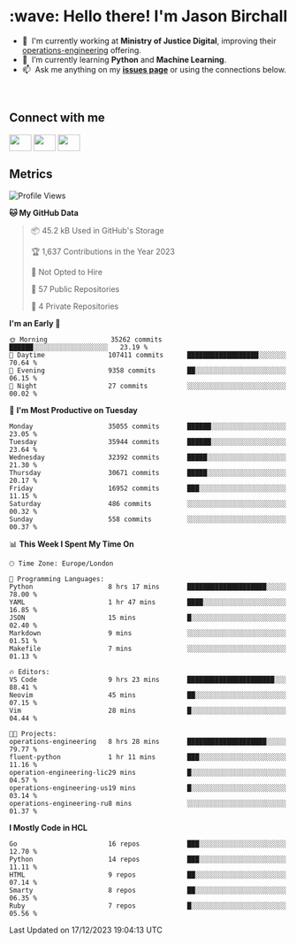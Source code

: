 <h1 align="left" id="jason-title">:wave: Hello there! I'm Jason Birchall</h1>

- :office: &nbsp;I'm currently working at **Ministry of Justice Digital**, improving their [operations-engineering](https://github.com/ministryofjustice/operations-engineering) offering.
- :seedling: &nbsp;I’m currently learning **Python** and **Machine Learning**.
- :mailbox: &nbsp;Ask me anything on my **[issues page]** or using the connections below.


<br>

<h2>Connect with me</h2>
<p>
<a href="https://twitter.com/jsonBirchall" target="blank"><img align="center" src="https://cdn.jsdelivr.net/npm/simple-icons@3.0.1/icons/twitter.svg" alt="" height="30" width="40" /></a>
<a href="https://keybase.io/json0" target="blank"><img align="center" src="https://cdn.jsdelivr.net/npm/simple-icons@3.0.1/icons/keybase.svg" alt="" height="30" width="40" /></a>
<a href="https://www.reddit.com/user/kakorate" target="blank"><img align="center" src="https://cdn.jsdelivr.net/npm/simple-icons@3.0.1/icons/reddit.svg" alt="" height="30" width="40" /></a>
</p>

<h2>Metrics</h2>

<!--START_SECTION:waka-->
![Profile Views](http://img.shields.io/badge/Profile%20Views-41-blue)

**🐱 My GitHub Data** 

> 📦 45.2 kB Used in GitHub's Storage 
 > 
> 🏆 1,637 Contributions in the Year 2023
 > 
> 🚫 Not Opted to Hire
 > 
> 📜 57 Public Repositories 
 > 
> 🔑 4 Private Repositories 
 > 
**I'm an Early 🐤** 

```text
🌞 Morning                35262 commits       ██████░░░░░░░░░░░░░░░░░░░   23.19 % 
🌆 Daytime                107411 commits      ██████████████████░░░░░░░   70.64 % 
🌃 Evening                9358 commits        ██░░░░░░░░░░░░░░░░░░░░░░░   06.15 % 
🌙 Night                  27 commits          ░░░░░░░░░░░░░░░░░░░░░░░░░   00.02 % 
```
📅 **I'm Most Productive on Tuesday** 

```text
Monday                   35055 commits       ██████░░░░░░░░░░░░░░░░░░░   23.05 % 
Tuesday                  35944 commits       ██████░░░░░░░░░░░░░░░░░░░   23.64 % 
Wednesday                32392 commits       █████░░░░░░░░░░░░░░░░░░░░   21.30 % 
Thursday                 30671 commits       █████░░░░░░░░░░░░░░░░░░░░   20.17 % 
Friday                   16952 commits       ███░░░░░░░░░░░░░░░░░░░░░░   11.15 % 
Saturday                 486 commits         ░░░░░░░░░░░░░░░░░░░░░░░░░   00.32 % 
Sunday                   558 commits         ░░░░░░░░░░░░░░░░░░░░░░░░░   00.37 % 
```


📊 **This Week I Spent My Time On** 

```text
🕑︎ Time Zone: Europe/London

💬 Programming Languages: 
Python                   8 hrs 17 mins       ████████████████████░░░░░   78.00 % 
YAML                     1 hr 47 mins        ████░░░░░░░░░░░░░░░░░░░░░   16.85 % 
JSON                     15 mins             █░░░░░░░░░░░░░░░░░░░░░░░░   02.40 % 
Markdown                 9 mins              ░░░░░░░░░░░░░░░░░░░░░░░░░   01.51 % 
Makefile                 7 mins              ░░░░░░░░░░░░░░░░░░░░░░░░░   01.13 % 

🔥 Editors: 
VS Code                  9 hrs 23 mins       ██████████████████████░░░   88.41 % 
Neovim                   45 mins             ██░░░░░░░░░░░░░░░░░░░░░░░   07.15 % 
Vim                      28 mins             █░░░░░░░░░░░░░░░░░░░░░░░░   04.44 % 

🐱‍💻 Projects: 
operations-engineering   8 hrs 28 mins       ████████████████████░░░░░   79.77 % 
fluent-python            1 hr 11 mins        ███░░░░░░░░░░░░░░░░░░░░░░   11.16 % 
operation-engineering-lic29 mins             █░░░░░░░░░░░░░░░░░░░░░░░░   04.57 % 
operations-engineering-us19 mins             █░░░░░░░░░░░░░░░░░░░░░░░░   03.14 % 
operations-engineering-ru8 mins              ░░░░░░░░░░░░░░░░░░░░░░░░░   01.37 % 
```

**I Mostly Code in HCL** 

```text
Go                       16 repos            ███░░░░░░░░░░░░░░░░░░░░░░   12.70 % 
Python                   14 repos            ███░░░░░░░░░░░░░░░░░░░░░░   11.11 % 
HTML                     9 repos             ██░░░░░░░░░░░░░░░░░░░░░░░   07.14 % 
Smarty                   8 repos             ██░░░░░░░░░░░░░░░░░░░░░░░   06.35 % 
Ruby                     7 repos             █░░░░░░░░░░░░░░░░░░░░░░░░   05.56 % 
```




 Last Updated on 17/12/2023 19:04:13 UTC
<!--END_SECTION:waka-->

<!-- links -->

[issues page]: https://github.com/jasonBirchall/jasonBirchall/issues "jasonBirchall/issues"
